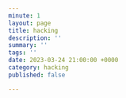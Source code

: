 ```yaml
---
minute: 1
layout: page
title: hacking
description: ''
summary: ''
tags: ''
date: 2023-03-24 21:00:00 +0000
category: hacking
published: false

---
```

